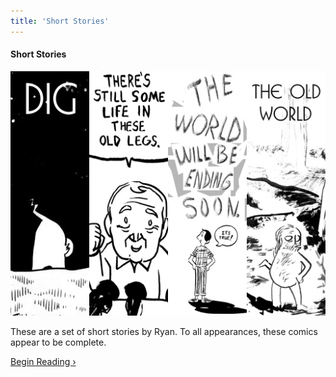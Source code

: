 ```yaml
---
title: 'Short Stories'
---
```


#### Short Stories

![](shorttitle.jpg "A compilation of banners for the Short Stories comics.")

These are a set of short stories by Ryan. To all appearances, these comics appear to be complete.

[Begin Reading ›](./part-1)